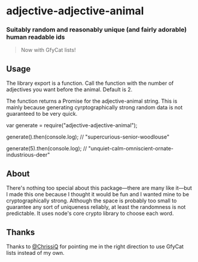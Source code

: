 # adjective-adjective-animal
### Suitably random and reasonably unique (and fairly adorable) human readable ids

> Now with GfyCat lists!

## Usage
The library export is a function. Call the function with the number of adjectives you want before the animal. Default is 2.

The function returns a Promise for the adjective-animal string. This is mainly because generating cyrptographically strong random data is not guaranteed to be very quick.

 var generate = require("adjective-adjective-animal");

 generate().then(console.log);
 // "supercurious-senior-woodlouse"

 generate(5).then(console.log);
 // "unquiet-calm-omniscient-ornate-industrious-deer"

## About
There's nothing too special about this package—there are many like it—but I made this one because I thought it would be fun and I wanted mine to be cryptographically strong. Although the space is probably too small to guarantee any sort of uniqueness reliably, at least the randomness is not predictable. It uses node's core crypto library to choose each word.

## Thanks
Thanks to [@ChrissiQ](https://github.com/ChrissiQ) for pointing me in the right direction to use GfyCat lists instead of my own.